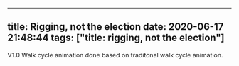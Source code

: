 
---
title: Rigging, not the election
date: 2020-06-17 21:48:44
tags: ["title: rigging, not the election"]
---

V1.0 Walk cycle animation done based on traditonal walk cycle animation.
